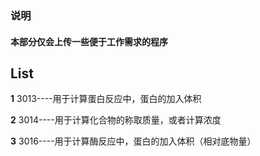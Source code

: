 ### 说明

####  本部分仅会上传一些便于工作需求的程序

## List

**1** 3013----用于计算蛋白反应中，蛋白的加入体积

**2** 3014----用于计算化合物的称取质量，或者计算浓度

**3** 3016----用于计算酶反应中，蛋白的加入体积（相对底物量）
